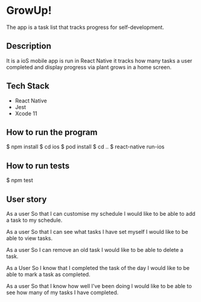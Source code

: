 # GrowUp!
 The app is a task list that tracks progress for self-development.

## Description
It is a ioS mobile app is run in React Native it tracks how many tasks a user completed and display progress via plant grows in a home screen.

## Tech Stack
* React Native
* Jest
* Xcode 11

## How to run the program
$ npm install
$ cd ios
$ pod install
$ cd ..
$ react-native run-ios

## How to run tests
$ npm test


## User story

  As a user
  So that I can customise my schedule
  I would like to be able to add a task to my schedule.

  As a user
  So that I can see what tasks I have set myself
  I would like to be able to view tasks.

  As a user
  So I can remove an old task
  I would like to be able to delete a task.

  As a User
  So I know that I completed the task of the day
  I would like to be able to mark a task as completed.

  As a user
  So that I know how well I've been doing
  I would like to be able to see how many of my tasks I have completed.

